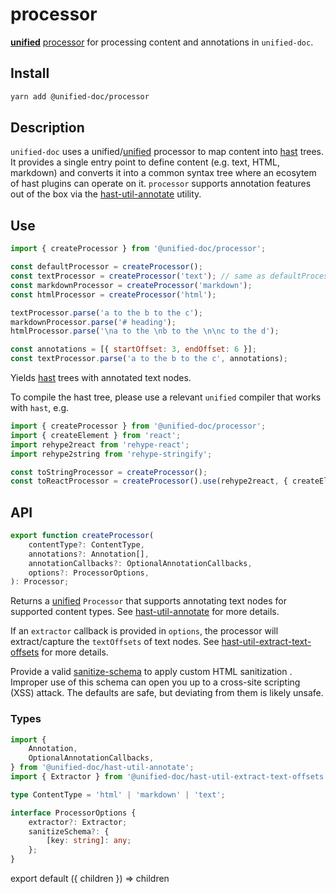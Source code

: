 # processor

[**unified**][unified] [processor][processor] for processing content and annotations in `unified-doc`.

## Install

```sh
yarn add @unified-doc/processor
```

## Description
`unified-doc` uses a unified/[unified][unified] processor to map content into [hast][hast] trees.  It provides a single entry point to define content (e.g. text, HTML, markdown) and converts it into a common syntax tree where an ecosytem of hast plugins can operate on it.  `processor` supports annotation features out of the box via the [hast-util-annotate](../hast-util-annotate/) utility.

## Use

```js
import { createProcessor } from '@unified-doc/processor';

const defaultProcessor = createProcessor();
const textProcessor = createProcessor('text'); // same as defaultProcessor
const markdownProcessor = createProcessor('markdown');
const htmlProcessor = createProcessor('html');

textProcessor.parse('a to the b to the c');
markdownProcessor.parse('# heading');
htmlProcessor.parse('\na to the \nb to the \n\nc to the d');

const annotations = [{ startOffset: 3, endOffset: 6 }];
const textProcessor.parse('a to the b to the c', annotations);
```

Yields [hast][hast] trees with annotated text nodes.

To compile the hast tree, please use a relevant `unified` compiler that works with `hast`, e.g.

```js
import { createProcessor } from '@unified-doc/processor';
import { createElement } from 'react';
import rehype2react from 'rehype-react';
import rehype2string from 'rehype-stringify';

const toStringProcessor = createProcessor();
const toReactProcessor = createProcessor().use(rehype2react, { createElement });
```

## API

```ts
export function createProcessor(
	contentType?: ContentType,
	annotations?: Annotation[],
	annotationCallbacks?: OptionalAnnotationCallbacks,
	options?: ProcessorOptions,
): Processor;
```

Returns a [unified][unified] `Processor` that supports annotating text nodes for supported content types.  See [hast-util-annotate](../hast-util-annotate/) for more details.

If an `extractor` callback is provided in `options`, the processor will extract/capture the `textOffsets` of text nodes.  See [hast-util-extract-text-offsets](../hast-util-extract-text-offsets/) for more details.

Provide a valid [sanitize-schema][sanitize-schema] to apply custom HTML sanitization . Improper use of this schema can open you up to a cross-site scripting (XSS) attack. The defaults are safe, but deviating from them is likely unsafe.

### Types

```ts
import {
	Annotation,
	OptionalAnnotationCallbacks,
} from '@unified-doc/hast-util-annotate';
import { Extractor } from '@unified-doc/hast-util-extract-text-offsets';

type ContentType = 'html' | 'markdown' | 'text';

interface ProcessorOptions {
	extractor?: Extractor;
	sanitizeSchema?: {
		[key: string]: any;
	};
}
```

<!-- Definition -->
[unified]: https://unifiedjs.com/
[processor]: https://github.com/unifiedjs/unified#processor
[hast]: https://github.com/syntax-tree/hast
[sanitize-schema]: https://github.com/syntax-tree/hast-util-sanitize#schema

<!-- Hack to make importing mdx work in docz/gatsby... -->
export default ({ children }) => children
